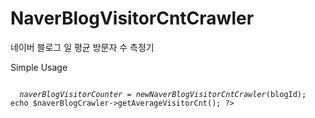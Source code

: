 # NaverBlogVisitorCntCrawler
네이버 블로그 일 평균 방문자 수 측정기

Simple Usage

<code>
  <?php
  require_once 'NaverBlogVisitorCntCrawler';
  use NaverBlogVisitorCntCrawler;


  $naverBlogVisitorCounter = new NaverBlogVisitorCntCrawler($blogId);
  echo $naverBlogCrawler->getAverageVisitorCnt();
  ?>
</code>
